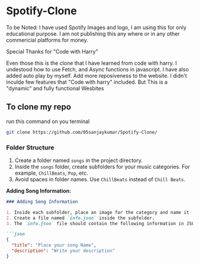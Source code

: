 # Spotify-Clone
To be Noted: I have used Spotify Images and logo, I am using this for only educational purpose. I am not publishing this any where or in any other commericial platforms for money.

Special Thanks for "Code with Harry"

Even those this is the clone that I have learned from code with harry. I undestood how to use Fetch, and Async functions in javascript. I have also added auto play by myself. Add more reposiveness to the website. I didn't inculde few features that "Code with harry" included. But This is a "dynamic" and fully functional Wesbites

## To clone my repo
run this command on you terminal

```bash
git clone https://github.com/05sanjaykumar/Spotify-Clone/
```
### Folder Structure

1. Create a folder named `songs` in the project directory.
2. Inside the `songs` folder, create subfolders for your music categories. For example, `ChillBeats`, `Pop`, etc.
3. Avoid spaces in folder names. Use `ChillBeats` instead of `Chill Beats`.

**Adding Song Information:**

```markdown
### Adding Song Information

1. Inside each subfolder, place an image for the category and name it `Img.jpeg`.
2. Create a file named `info.json` inside the subfolder.
3. The `info.json` file should contain the following information in JSON format:

```json
{
  "title": "Place your song Name",
  "description": "Write your description"
}
```

